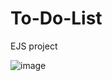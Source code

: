 # To-Do-List
EJS project

![image](https://user-images.githubusercontent.com/96110506/192146357-9b825f8d-73d9-45d3-ab50-9cd3b123d9a9.png)

